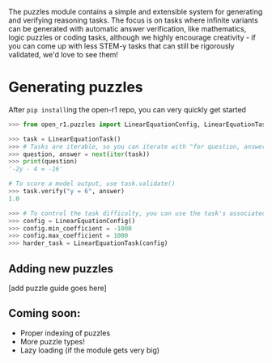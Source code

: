 The puzzles module contains a simple and extensible system for generating and verifying reasoning tasks.
The focus is on tasks where infinite variants can be generated with automatic answer verification, like mathematics, logic puzzles or coding tasks, although
we highly encourage creativity - if you can come up with less STEM-y tasks that can still be rigorously validated, we'd love to see them!

# Generating puzzles

After `pip install`ing the open-r1 repo, you can very quickly get started

```python
>>> from open_r1.puzzles import LinearEquationConfig, LinearEquationTask

>>> task = LinearEquationTask()
>>> # Tasks are iterable, so you can iterate with "for question, answer in task:"
>>> question, answer = next(iter(task))
>>> print(question)
'-2y - 4 = -16'

# To score a model output, use task.validate()
>>> task.verify("y = 6", answer)
1.0

>>> # To control the task difficulty, you can use the task's associated config
>>> config = LinearEquationConfig()
>>> config.min_coefficient = -1000
>>> config.max_coefficient = 1000
>>> harder_task = LinearEquationTask(config)
```

## Adding new puzzles

[add puzzle guide goes here]

## Coming soon:

- Proper indexing of puzzles
- More puzzle types!
- Lazy loading (if the module gets very big)